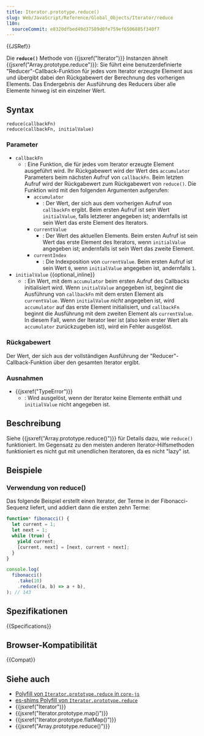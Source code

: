 ```yaml
---
title: Iterator.prototype.reduce()
slug: Web/JavaScript/Reference/Global_Objects/Iterator/reduce
l10n:
  sourceCommit: e8320dfbed49d37589d0fe759ef6506885f340f7
---
```


{{JSRef}}

Die **`reduce()`** Methode von {{jsxref("Iterator")}} Instanzen ähnelt {{jsxref("Array.prototype.reduce")}}: Sie führt eine benutzerdefinierte "Reducer"-Callback-Funktion für jedes vom Iterator erzeugte Element aus und übergibt dabei den Rückgabewert der Berechnung des vorherigen Elements. Das Endergebnis der Ausführung des Reducers über alle Elemente hinweg ist ein einzelner Wert.

## Syntax

```js-nolint
reduce(callbackFn)
reduce(callbackFn, initialValue)
```

### Parameter

- `callbackFn`
  - : Eine Funktion, die für jedes vom Iterator erzeugte Element ausgeführt wird. Ihr Rückgabewert wird der Wert des `accumulator` Parameters beim nächsten Aufruf von `callbackFn`. Beim letzten Aufruf wird der Rückgabewert zum Rückgabewert von `reduce()`. Die Funktion wird mit den folgenden Argumenten aufgerufen:
    - `accumulator`
      - : Der Wert, der sich aus dem vorherigen Aufruf von `callbackFn` ergibt. Beim ersten Aufruf ist sein Wert `initialValue`, falls letzterer angegeben ist; andernfalls ist sein Wert das erste Element des Iterators.
    - `currentValue`
      - : Der Wert des aktuellen Elements. Beim ersten Aufruf ist sein Wert das erste Element des Iterators, wenn `initialValue` angegeben ist; andernfalls ist sein Wert das zweite Element.
    - `currentIndex`
      - : Die Indexposition von `currentValue`. Beim ersten Aufruf ist sein Wert `0`, wenn `initialValue` angegeben ist, andernfalls `1`.
- `initialValue` {{optional_inline}}
  - : Ein Wert, mit dem `accumulator` beim ersten Aufruf des Callbacks initialisiert wird. Wenn `initialValue` angegeben ist, beginnt die Ausführung von `callbackFn` mit dem ersten Element als `currentValue`. Wenn `initialValue` _nicht_ angegeben ist, wird `accumulator` auf das erste Element initialisiert, und `callbackFn` beginnt die Ausführung mit dem zweiten Element als `currentValue`. In diesem Fall, wenn der Iterator leer ist (also kein erster Wert als `accumulator` zurückzugeben ist), wird ein Fehler ausgelöst.

### Rückgabewert

Der Wert, der sich aus der vollständigen Ausführung der "Reducer"-Callback-Funktion über den gesamten Iterator ergibt.

### Ausnahmen

- {{jsxref("TypeError")}}
  - : Wird ausgelöst, wenn der Iterator keine Elemente enthält und `initialValue` nicht angegeben ist.

## Beschreibung

Siehe {{jsxref("Array.prototype.reduce()")}} für Details dazu, wie `reduce()` funktioniert. Im Gegensatz zu den meisten anderen Iterator-Hilfsmethoden funktioniert es nicht gut mit unendlichen Iteratoren, da es nicht "lazy" ist.

## Beispiele

### Verwendung von reduce()

Das folgende Beispiel erstellt einen Iterator, der Terme in der Fibonacci-Sequenz liefert, und addiert dann die ersten zehn Terme:

```js
function* fibonacci() {
  let current = 1;
  let next = 1;
  while (true) {
    yield current;
    [current, next] = [next, current + next];
  }
}

console.log(
  fibonacci()
    .take(10)
    .reduce((a, b) => a + b),
); // 143
```

## Spezifikationen

{{Specifications}}

## Browser-Kompatibilität

{{Compat}}

## Siehe auch

- [Polyfill von `Iterator.prototype.reduce` in `core-js`](https://github.com/zloirock/core-js#iterator-helpers)
- [es-shims Polyfill von `Iterator.prototype.reduce`](https://www.npmjs.com/package/es-iterator-helpers)
- {{jsxref("Iterator")}}
- {{jsxref("Iterator.prototype.map()")}}
- {{jsxref("Iterator.prototype.flatMap()")}}
- {{jsxref("Array.prototype.reduce()")}}
